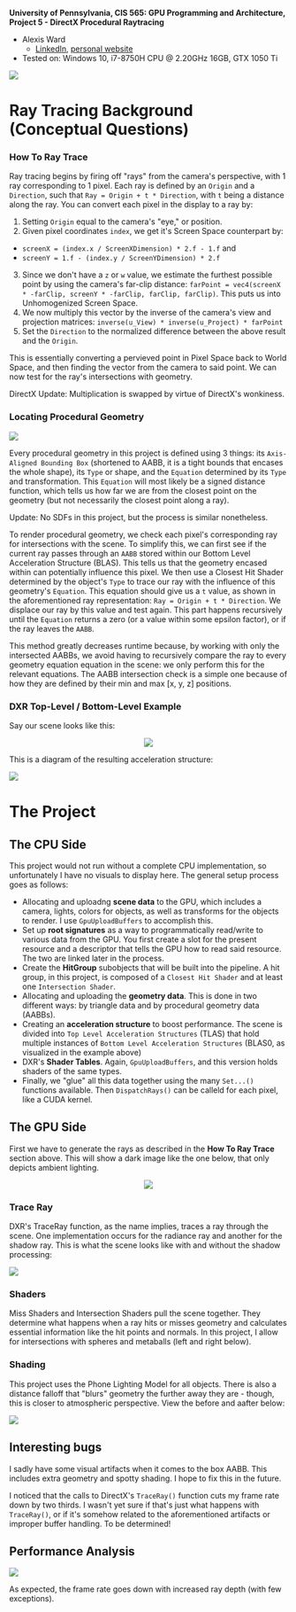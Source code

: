**University of Pennsylvania, CIS 565: GPU Programming and Architecture,
Project 5 - DirectX Procedural Raytracing**

* Alexis Ward
  * [LinkedIn](https://www.linkedin.com/in/alexis-ward47/), [personal website](https://www.alexis-ward.tech/)
* Tested on: Windows 10, i7-8750H CPU @ 2.20GHz 16GB, GTX 1050 Ti 

![](images/oof.gif)

# Ray Tracing Background (Conceptual Questions)

### How To Ray Trace

Ray tracing begins by firing off "rays" from the camera's perspective, with 1 ray corresponding to 1 pixel. Each ray is defined by an `Origin` and a `Direction`, such that `Ray = Origin + t * Direction`, with `t` being a distance along the ray. You can convert each pixel in the display to a ray by:

1. Setting `Origin` equal to the camera's "eye," or position.
2. Given pixel coordinates `index`, we get it's Screen Space counterpart by:
  * `screenX = (index.x / ScreenXDimension) * 2.f - 1.f` and
  * `screenY = 1.f - (index.y / ScreenYDimension) * 2.f`
3. Since we don't have a `z` or `w` value, we estimate the furthest possible point by using the camera's far-clip distance: `farPoint = vec4(screenX * -farClip, screenY * -farClip, farClip, farClip)`. This puts us into Unhomogenized Screen Space.
4. We now multiply this vector by the inverse of the camera's view and projection matrices: `inverse(u_View) * inverse(u_Project) * farPoint`
5. Set the `Direction` to the normalized difference between the above result and the `Origin`.

This is essentially converting a pervieved point in Pixel Space back to World Space, and then finding the vector from the camera to said point. We can now test for the ray's intersections with geometry.

DirectX Update: Multiplication is swapped by virtue of DirectX's wonkiness.

### Locating Procedural Geometry

![](images/sdf.png)

Every procedural geometry in this project is defined using 3 things: its `Axis-Aligned Bounding Box` (shortened to AABB, it is a tight bounds that encases the whole shape), its `Type` or shape, and the `Equation` determined by its `Type` and transformation. This `Equation` will most likely be a signed distance function, which tells us how far we are from the closest point on the geometry (but not necessarily the closest point along a ray).

Update: No SDFs in this project, but the process is similar nonetheless. 

To render procedural geometry, we check each pixel's corresponding ray for intersections with the scene. To simplify this, we can first see if the current ray passes through an `AABB` stored within our Bottom Level Acceleration Structure (BLAS). This tells us that the geometry encased within can potentially influence this pixel. We then use a Closest Hit Shader determined by the object's `Type` to trace our ray with the influence of this geometry's `Equation`. This equation should give us a `t` value, as shown in the aforementioned ray representation: `Ray = Origin + t * Direction`. We displace our ray by this value and test again. This part happens recursively until the `Equation` returns a zero (or a value within some epsilon factor), or if the ray leaves the `AABB`.

This method greatly decreases runtime because, by working with only the intersected AABBs, we avoid having to recursively compare the ray to every geometry equation equation in the scene: we only perform this for the relevant equations. The AABB intersection check is a simple one because of how they are defined by their min and max [x, y, z] positions. 

### DXR Top-Level / Bottom-Level Example

Say our scene looks like this:

<p align="center">
  <img src="https://github.com/CIS565-Fall-2019/Project5-DirectX-Procedural-Raytracing/blob/master/images/scene.png">
</p>

This is a diagram of the resulting acceleration structure:

![](images/diagram.png)


# The Project

## The CPU Side
This project would not run without a complete CPU implementation, so unfortunately I have no visuals to display here. The general setup process goes as follows:

 - Allocating and uploadng **scene data** to the GPU, which includes a camera, lights, colors for objects, as well as transforms for the objects to render. I use `GpuUploadBuffers` to accomplish this.
 - Set up **root signatures** as a way to programmatically read/write to various data from the GPU. You first create a slot for the present resource and a descriptor that tells the GPU how to read said resource. The two are linked later in the process.
 - Create the **HitGroup** subobjects that will be built into the pipeline. A hit group, in this project, is composed of a `Closest Hit Shader` and at least one `Intersection Shader`.
 - Allocating and uploading the **geometry data**. This is done in two different ways: by triangle data and by procedural geometry data (AABBs).
 - Creating an **acceleration structure** to boost performance. The scene is divided into `Top Level Acceleration Structures` (TLAS) that hold multiple instances of `Bottom Level Acceleration Structures` (BLAS0, as visualized in the example above)
 - DXR's **Shader Tables**. Again, `GpuUploadBuffers`, and this version holds shaders of the same types.
 - Finally, we "glue" all this data together using the many `Set...()` functions available. Then `DispatchRays()` can be calleld for each pixel, like a CUDA kernel.

## The GPU Side

First we have to generate the rays as described in the **How To Ray Trace** section above. This will show a dark image like the one below, that only depicts ambient lighting.

<p align="center">
  <img src="https://github.com/CIS565-Fall-2019/Project5-DirectX-Procedural-Raytracing/blob/master/images/after-ray-gen.png">
</p>

### Trace Ray

DXR's TraceRay function, as the name implies, traces a ray through the scene. One implementation occurs for the radiance ray and another for the shadow ray. This is what the scene looks like with and without the shadow processing:

![](images/shadows.png)

### Shaders

Miss Shaders and Intersection Shaders pull the scene together. They determine what happens when a ray hits or misses geometry and calculates essential information like the hit points and normals. In this project, I allow for intersections with spheres and metaballs (left and right below).

### Shading
This project uses the Phone Lighting Model for all objects. There is also a distance falloff that "blurs" geometry the further away they are - though, this is closer to atmospheric perspective. View the before and aafter below:

![](images/falloff.png)

## Interesting bugs
I sadly have some visual artifacts when it comes to the box AABB. This includes extra geometry and spotty shading. I hope to fix this in the future.

I noticed that the calls to DirectX's `TraceRay()` function cuts my frame rate down by two thirds. I wasn't yet sure if that's just what happens with `TraceRay()`, or if it's somehow related to the aforementioned artifacts or improper buffer handling. To be determined!

## Performance Analysis

![](images/graph.png)

As expected, the frame rate goes down with increased ray depth (with few exceptions).